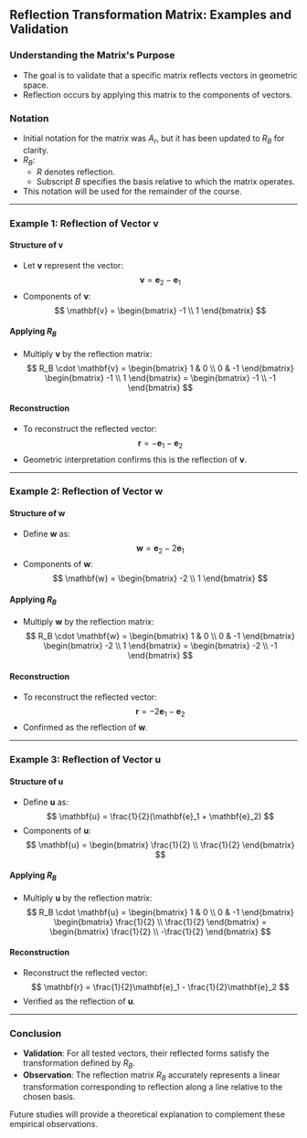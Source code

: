 ## Reflection Transformation Matrix: Examples and Validation

### Understanding the Matrix's Purpose
- The goal is to validate that a specific matrix reflects vectors in geometric space.
- Reflection occurs by applying this matrix to the components of vectors.

### Notation
- Initial notation for the matrix was $A_{r}$, but it has been updated to $R_{B}$ for clarity.
- $R_{B}$:
    - $R$ denotes reflection.
    - Subscript $B$ specifies the basis relative to which the matrix operates.
- This notation will be used for the remainder of the course.

---

### Example 1: Reflection of Vector $\mathbf{v}$

#### Structure of $\mathbf{v}$
- Let $\mathbf{v}$ represent the vector:
  $$ 
  \mathbf{v} = \mathbf{e}_2 - \mathbf{e}_1
  $$
- Components of $\mathbf{v}$:
  $$
  \mathbf{v} = 
  \begin{bmatrix} 
  -1 \\ 1 
  \end{bmatrix}
  $$

#### Applying $R_{B}$
- Multiply $\mathbf{v}$ by the reflection matrix:
  $$
  R_B \cdot \mathbf{v} = 
  \begin{bmatrix} 
  1 & 0 \\ 
  0 & -1 
  \end{bmatrix} 
  \begin{bmatrix} 
  -1 \\ 
  1 
  \end{bmatrix} =
  \begin{bmatrix} 
  -1 \\ 
  -1 
  \end{bmatrix}
  $$

#### Reconstruction
- To reconstruct the reflected vector:
  $$
  \mathbf{r} = -\mathbf{e}_1 - \mathbf{e}_2
  $$
- Geometric interpretation confirms this is the reflection of $\mathbf{v}$. 

---

### Example 2: Reflection of Vector $\mathbf{w}$

#### Structure of $\mathbf{w}$
- Define $\mathbf{w}$ as:
  $$
  \mathbf{w} = \mathbf{e}_2 - 2\mathbf{e}_1
  $$
- Components of $\mathbf{w}$:
  $$
  \mathbf{w} = 
  \begin{bmatrix} 
  -2 \\ 
  1 
  \end{bmatrix}
  $$

#### Applying $R_{B}$
- Multiply $\mathbf{w}$ by the reflection matrix:
  $$
  R_B \cdot \mathbf{w} = 
  \begin{bmatrix} 
  1 & 0 \\ 
  0 & -1 
  \end{bmatrix} 
  \begin{bmatrix} 
  -2 \\ 
  1 
  \end{bmatrix} =
  \begin{bmatrix} 
  -2 \\ 
  -1 
  \end{bmatrix}
  $$

#### Reconstruction
- To reconstruct the reflected vector:
  $$
  \mathbf{r} = -2\mathbf{e}_1 - \mathbf{e}_2
  $$
- Confirmed as the reflection of $\mathbf{w}$.

---

### Example 3: Reflection of Vector $\mathbf{u}$

#### Structure of $\mathbf{u}$
- Define $\mathbf{u}$ as:
  $$
  \mathbf{u} = \frac{1}{2}(\mathbf{e}_1 + \mathbf{e}_2)
  $$
- Components of $\mathbf{u}$:
  $$
  \mathbf{u} = 
  \begin{bmatrix} 
  \frac{1}{2} \\ 
  \frac{1}{2} 
  \end{bmatrix}
  $$

#### Applying $R_{B}$
- Multiply $\mathbf{u}$ by the reflection matrix:
  $$
  R_B \cdot \mathbf{u} = 
  \begin{bmatrix} 
  1 & 0 \\ 
  0 & -1 
  \end{bmatrix} 
  \begin{bmatrix} 
  \frac{1}{2} \\ 
  \frac{1}{2} 
  \end{bmatrix} =
  \begin{bmatrix} 
  \frac{1}{2} \\ 
  -\frac{1}{2} 
  \end{bmatrix}
  $$

#### Reconstruction
- Reconstruct the reflected vector:
  $$
  \mathbf{r} = \frac{1}{2}\mathbf{e}_1 - \frac{1}{2}\mathbf{e}_2
  $$
- Verified as the reflection of $\mathbf{u}$.

---

### Conclusion
- **Validation**: For all tested vectors, their reflected forms satisfy the transformation defined by $R_{B}$.
- **Observation**: The reflection matrix $R_{B}$ accurately represents a linear transformation corresponding to reflection along a line relative to the chosen basis.

Future studies will provide a theoretical explanation to complement these empirical observations.